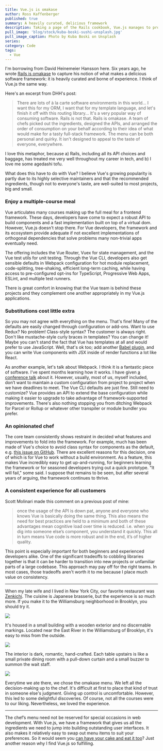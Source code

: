 ```yaml
---
title: Vue.js is omakase
author: Ross Kaffenberger
published: true
summary: A heavily curated, delicious framework
description: Taking a page of the Rails cookbook, Vue.js manages to provide a great developer experience for those looking to hit the ground running and other wishing to customize their setup.
pull_image: 'blog/stock/kuba-boski-sushi-unsplash.jpg'
pull_image_caption: Photo by Kuba Boski on Unsplash
series:
category: Code
tags:
  - Vue
---
```


I'm borrowing from David Heinemeier Hansson here. Six years ago, he wrote [Rails is omakase](https://dhh.dk//2012/rails-is-omakase.html) to capture his notion of what makes a delicious software framework: it is heavily curated and borne of experience. I think of Vue.js the same way.

Here's an excerpt from DHH's post:

> There are lots of à la carte software environments in this world... I want this for my ORM, I want that for my template language, and let's finish it off with this routing library... It's a very popular way of consuming software. Rails is not that. Rails is omakase. A team of chefs picked out the ingredients, designed the APIs, and arranged the order of consumption on your behalf according to their idea of what would make for a tasty full-stack framework. The menu can be both personal and quirky. It isn't designed to appeal to the taste of everyone, everywhere.

I love this metaphor, because a) Rails, including all its API choices and baggage, has treated me very well throughout my career in tech, and b) I love me some agedashi tofu.

What does this have to do with Vue? I believe Vue's growing popularity is partly due to its highly selective maintainers and that the recommended ingredients, though not to everyone's taste, are well-suited to most projects, big and small.

### Enjoy a multiple-course meal

Vue articulates many courses making up the full meal for a frontend framework. These days, developers have come to expect a robust API to build components and a fast implementation built on top of a virtual dom. However, Vue.js doesn't stop there. For Vue developers, the framework and its ecosystem provide adequate if not excellent implementations of orthogonal dependencies that solve problems many non-trivial apps eventually need.

The offering includes the Vue Router, Vuex for state management, and the Vue test utils for unit testing. Through the Vue CLI, developers also get sensible defaults in Webpack configuration for hot module replacement, code-splitting, tree-shaking, efficient long-term caching, while having access to pre-configured opt-ins for TypeScript, Progressive Web Apps, ESLint, and multiple test runners.

There is great comfort in knowing that the Vue team is behind these projects and they complement one another appropriately in my Vue.js applications.

### Substitutions cost little extra

So you may not agree with everything on the menu. That's fine! Many of the defaults are easily changed through configuration or add-ons. Want to use Redux? No problem! Class-style syntax? The customer is always right. Don't like mustache-style curly braces in templates? You can change it! Maybe you can't stand the fact that Vue has templates at all and would prefer to use JavaScript. Well, that's ok too; add another [Babel plugin](https://github.com/vuejs/babel-plugin-transform-vue-jsx), and you can write Vue components with JSX inside of render functions a lot like React.

As another example, let's talk about Webpack. I think it is a fantastic piece of software. I've spent months learning how it works. I have given [a conference talk](https://rossta.net/talks/webpack-survival-guide-rails.html) about it. However, usually, most of us, myself included, don’t want to maintain a custom configuration from project to project when we have deadlines to meet. The Vue CLI defaults are just fine. Still need to customize? Vue provides an API to extend the base configuration while making it easier to upgrade to take advantage of framework-supported improvements. There's also nothing stopping you from ditching Webpack for Parcel or Rollup or whatever other transpiler or module bundler you prefer.

### An opinionated chef

The core team consistently shows restraint in decided what features and improvements to fold into the framework. For example, much has been made of Vue's choice to avoid class syntax for components as the default, e.g. [this issue on GitHub](https://github.com/vuejs/vue/issues/2371). There are excellent reasons for this decision, one of which is for Vue to work without a build environment. As a feature, this makes Vue incredibly easy to get up-and-running, for beginners learning the framework or for seasoned developers trying out a quick prototype. "It will fail," some said. I suppose that remains to be seen, but after several years of arguing, the framework continues to thrive.

### A consistent experience for all customers

Scott Molinari made this comment on a previous post of mine:

> once the usage of the API is down pat, anyone and everyone who knows Vue is basically doing the same thing. This also means the need for best practices are held to a minimum and both of these advantages mean cognitive load over time is reduced. i.e. when you dig into someone else’s component, you understand it quickly. This all in turn means Vue code is more robust and in the end, it’s of higher quality.

This point is especially important for both beginners and experienced developers alike. One of the significant tradeoffs to cobbling libraries together is that it can be harder to transition into new projects or unfamiliar parts of a large codebase. This approach may pay off for the right teams. In most cases, those tradeoffs aren't worth it to me because I place much value on consistency.

---

When my late wife and I lived in New York City, our favorite restaurant was [Zenkichi](https://www.zenkichi.com/
). The cuisine is Japanese brasserie, but the experience is so much more. If you make it to the Williamsburg neighborhood in Brooklyn, you should try it.

![](blog/stock/zenkichi-tofu.jpg)

It's housed in a small building with a wooden exterior and no discernable markings. Located near the East River in the Williamsburg of Brooklyn, it's easy to miss from the outside.

![](blog/stock/zenkichi-entrance.jpg)

The interior is dark, romantic, hand-crafted. Each table upstairs is like a small private dining room with a pull-down curtain and a small buzzer to summon the wait staff.

![](blog/stock/zenkichi-tables.jpg)

Everytime we ate there, we chose the omakase menu. We left all the decision-making up to the chef. It's difficult at first to place that kind of trust in someone else's judgment. Giving up control is uncomfortable. However, this led to some delightful discoveries. Of course, not all the courses were to our liking. Nevertheless, we loved the experience.

---

The chef’s menu need not be reserved for special occasions in web development. With Vue.js, we have a framework that gives us all the ingredients we need to jump into building outstanding user interfaces. It also makes it relatively easy to swap out menu items to suit your preferences. So it would seem you [can have your cake and eat it too](https://en.wikipedia.org/wiki/You_can%27t_have_your_cake_and_eat_it)? Just another reason why I find Vue.js so fulfilling.
